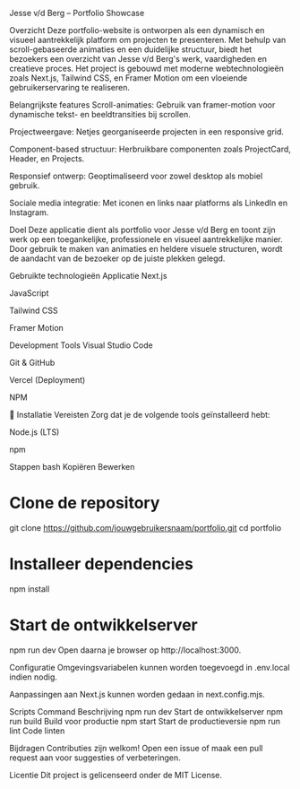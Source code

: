 Jesse v/d Berg – Portfolio Showcase

Overzicht
Deze portfolio-website is ontworpen als een dynamisch en visueel aantrekkelijk platform om projecten te presenteren. Met behulp van scroll-gebaseerde animaties en een duidelijke structuur, biedt het bezoekers een overzicht van Jesse v/d Berg's werk, vaardigheden en creatieve proces.
Het project is gebouwd met moderne webtechnologieën zoals Next.js, Tailwind CSS, en Framer Motion om een vloeiende gebruikerservaring te realiseren.

 Belangrijkste features
Scroll-animaties: Gebruik van framer-motion voor dynamische tekst- en beeldtransities bij scrollen.

Projectweergave: Netjes georganiseerde projecten in een responsive grid.

Component-based structuur: Herbruikbare componenten zoals ProjectCard, Header, en Projects.

Responsief ontwerp: Geoptimaliseerd voor zowel desktop als mobiel gebruik.

Sociale media integratie: Met iconen en links naar platforms als LinkedIn en Instagram.

 Doel
Deze applicatie dient als portfolio voor Jesse v/d Berg en toont zijn werk op een toegankelijke, professionele en visueel aantrekkelijke manier. Door gebruik te maken van animaties en heldere visuele structuren, wordt de aandacht van de bezoeker op de juiste plekken gelegd.

 Gebruikte technologieën
Applicatie
Next.js

JavaScript

Tailwind CSS

Framer Motion

Development Tools
Visual Studio Code

Git & GitHub

Vercel (Deployment)

NPM

🚀 Installatie
Vereisten
Zorg dat je de volgende tools geïnstalleerd hebt:

Node.js (LTS)

npm

Stappen
bash
Kopiëren
Bewerken
# Clone de repository
git clone https://github.com/jouwgebruikersnaam/portfolio.git
cd portfolio

# Installeer dependencies
npm install

# Start de ontwikkelserver
npm run dev
Open daarna je browser op http://localhost:3000.

Configuratie
Omgevingsvariabelen kunnen worden toegevoegd in .env.local indien nodig.

Aanpassingen aan Next.js kunnen worden gedaan in next.config.mjs.

Scripts
Command	Beschrijving
npm run dev	Start de ontwikkelserver
npm run build	Build voor productie
npm start	Start de productieversie
npm run lint	Code linten

Bijdragen
Contributies zijn welkom! Open een issue of maak een pull request aan voor suggesties of verbeteringen.

 Licentie
Dit project is gelicenseerd onder de MIT License.

